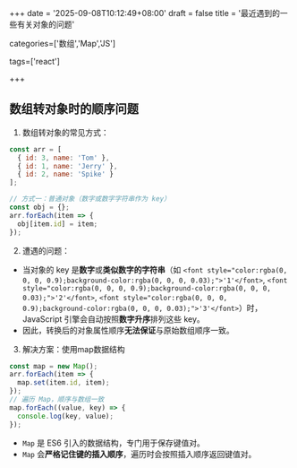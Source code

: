 +++
date = '2025-09-08T10:12:49+08:00'
draft = false
title = '最近遇到的一些有关对象的问题'

categories=['数组','Map','JS']

tags=['react']

+++



<h2 id="323fa686"><font style="color:rgba(0, 0, 0, 0.9);">数组转对象时的顺序问题</font></h2>

1. 数组转对象的常见方式：

```javascript
const arr = [
  { id: 3, name: 'Tom' },
  { id: 1, name: 'Jerry' },
  { id: 2, name: 'Spike' }
];

// 方式一：普通对象（数字或数字字符串作为 key）
const obj = {};
arr.forEach(item => {
  obj[item.id] = item;
});
```

2. 遭遇的问题：

+ <font style="color:rgba(0, 0, 0, 0.9);">当对象的 key 是</font>**<font style="color:rgba(0, 0, 0, 0.9);">数字</font>**<font style="color:rgba(0, 0, 0, 0.9);">或</font>**<font style="color:rgba(0, 0, 0, 0.9);">类似数字的字符串</font>**<font style="color:rgba(0, 0, 0, 0.9);">（如 </font>`<font style="color:rgba(0, 0, 0, 0.9);background-color:rgba(0, 0, 0, 0.03);">'1'</font>`<font style="color:rgba(0, 0, 0, 0.9);">, </font>`<font style="color:rgba(0, 0, 0, 0.9);background-color:rgba(0, 0, 0, 0.03);">'2'</font>`<font style="color:rgba(0, 0, 0, 0.9);">, </font>`<font style="color:rgba(0, 0, 0, 0.9);background-color:rgba(0, 0, 0, 0.03);">'3'</font>`<font style="color:rgba(0, 0, 0, 0.9);">）时，JavaScript 引擎会自动按照</font>**<font style="color:rgba(0, 0, 0, 0.9);">数字升序</font>**<font style="color:rgba(0, 0, 0, 0.9);">排列这些 key。</font>
+ <font style="color:rgba(0, 0, 0, 0.9);">因此，转换后的对象属性顺序</font>**<font style="color:rgba(0, 0, 0, 0.9);">无法保证</font>**<font style="color:rgba(0, 0, 0, 0.9);">与原始数组顺序一致。</font>

3. 解决方案：使用map数据结构

```javascript
const map = new Map();
arr.forEach(item => {
  map.set(item.id, item);
});
// 遍历 Map，顺序与数组一致
map.forEach((value, key) => {
  console.log(key, value);
});
```

+ `Map`<font style="color:rgba(0, 0, 0, 0.9);"> 是 ES6 引入的数据结构，专门用于保存键值对。</font>
+ `Map`<font style="color:rgba(0, 0, 0, 0.9);"> 会</font>**<font style="color:rgba(0, 0, 0, 0.9);">严格记住键的插入顺序</font>**<font style="color:rgba(0, 0, 0, 0.9);">，遍历时会按照插入顺序返回键值对。</font>




